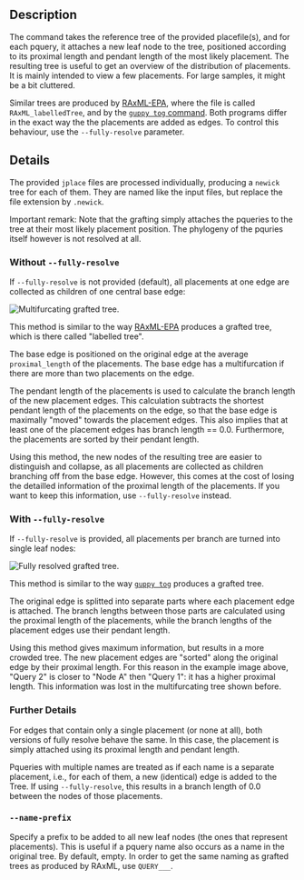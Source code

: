 ## Description

The command takes the reference tree of the provided placefile(s), and for each pquery, it attaches a new leaf node to the tree, positioned according to its proximal length and pendant length of the most likely placement.
The resulting tree is useful to get an overview of the distribution of placements. It is mainly intended to view a few placements. For large samples, it might be a bit cluttered.

Similar trees are produced by [RAxML-EPA](http://sco.h-its.org/exelixis/web/software/epa/index.html), where the file is called `RAxML_labelledTree`, and by the [`guppy tog` command](http://matsen.github.io/pplacer/generated_rst/guppy_tog.html#guppy-tog). Both programs differ in the exact way the the placements are added as edges. To control this behaviour, use the `--fully-resolve` parameter.

## Details

The provided `jplace` files are processed individually, producing a `newick` tree for each of them.
They are named like the input files, but replace the file extension by `.newick`.

Important remark: Note that the grafting simply attaches the pqueries to the tree at their most likely placement position. The phylogeny of the pquries itself however is not resolved at all.

### Without `--fully-resolve`

If `--fully-resolve` is not provided (default), all placements at one edge are collected as children of one central base edge:

![Multifurcating grafted tree.](https://github.com/lczech/genesis/blob/master/doc/png/placement/labelled_tree_multifurcating.png?raw=true)

This method is similar to the way [RAxML-EPA](http://sco.h-its.org/exelixis/web/software/epa/index.html) produces a grafted tree, which is there called "labelled tree".

The base edge is positioned on the original edge at the average `proximal_length` of the placements. The base edge has a multifurcation if there are more than two placements on the edge.

The pendant length of the placements is used to calculate the branch length of the new placement edges. This calculation subtracts the shortest pendant length of the placements on the edge, so that the base edge is maximally "moved" towards the placement edges. This also implies that at least one of the placement edges has branch length == 0.0. Furthermore, the placements are sorted by their pendant length.

Using this method, the new nodes of the resulting tree are easier to distinguish and collapse, as all placements are collected as children branching off from the base edge. However, this comes at the cost of losing the detailled information of the proximal length of the placements. If you want to keep this information, use `--fully-resolve` instead.

### With `--fully-resolve`

If `--fully-resolve` is provided, all placements per branch are turned into single leaf nodes:

![Fully resolved grafted tree.](https://github.com/lczech/genesis/blob/master/doc/png/placement/labelled_tree_fully_resolved.png?raw=true)

This method is similar to the way [`guppy tog`]((http://matsen.github.io/pplacer/generated_rst/guppy_tog.html#guppy-tog)) produces a grafted tree.

The original edge is splitted into separate parts where each placement edge is attached. The branch lengths between those parts are calculated using the proximal length of the placements, while the branch lengths of the placement edges use their pendant length.

Using this method gives maximum information, but results in a more crowded tree. The new placement edges are "sorted" along the original edge by their proximal length. For this reason in the example image above, "Query 2" is closer to "Node A" then "Query 1": it has a higher proximal length. This information was lost in the multifurcating tree shown before.

### Further Details

For edges that contain only a single placement (or none at all), both versions of fully resolve behave the same. In this case, the placement is simply attached using its proximal length and pendant length.

Pqueries with multiple names are treated as if each name is a separate placement, i.e., for each of them, a new (identical) edge is added to the Tree. If using `--fully-resolve`, this results in a branch length of 0.0 between the nodes of those placements.

### `--name-prefix`

Specify a prefix to be added to all new leaf nodes (the ones that represent placements). This is useful if a pquery name also occurs as a name in the original tree. By default, empty. In order to get the same naming as grafted trees as produced by RAxML, use `QUERY___`.
